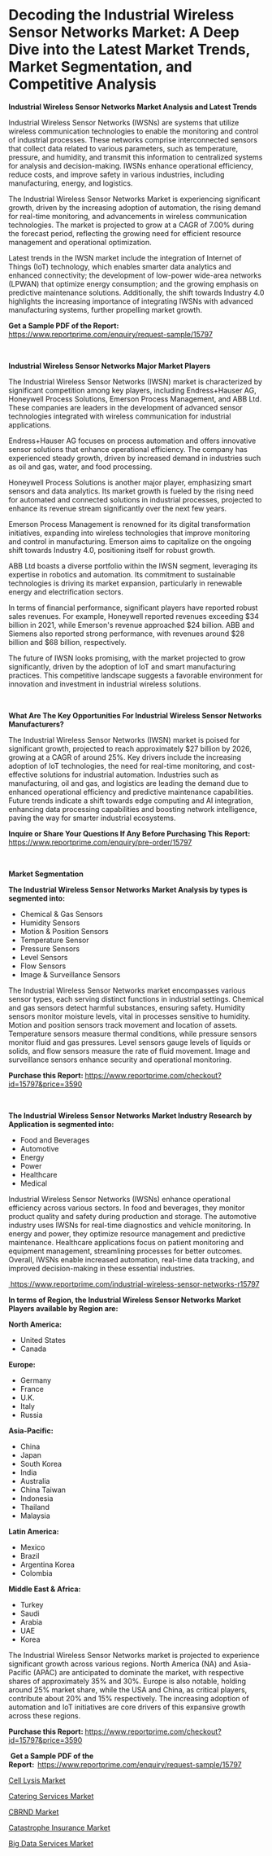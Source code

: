 <p><h1>Decoding the Industrial Wireless Sensor Networks Market: A Deep Dive into the Latest Market Trends, Market Segmentation, and Competitive Analysis</h1></p><p><strong>Industrial Wireless Sensor Networks Market Analysis and Latest Trends</strong></p>
<p><p>Industrial Wireless Sensor Networks (IWSNs) are systems that utilize wireless communication technologies to enable the monitoring and control of industrial processes. These networks comprise interconnected sensors that collect data related to various parameters, such as temperature, pressure, and humidity, and transmit this information to centralized systems for analysis and decision-making. IWSNs enhance operational efficiency, reduce costs, and improve safety in various industries, including manufacturing, energy, and logistics.</p><p>The Industrial Wireless Sensor Networks Market is experiencing significant growth, driven by the increasing adoption of automation, the rising demand for real-time monitoring, and advancements in wireless communication technologies. The market is projected to grow at a CAGR of 7.00% during the forecast period, reflecting the growing need for efficient resource management and operational optimization.</p><p>Latest trends in the IWSN market include the integration of Internet of Things (IoT) technology, which enables smarter data analytics and enhanced connectivity; the development of low-power wide-area networks (LPWAN) that optimize energy consumption; and the growing emphasis on predictive maintenance solutions. Additionally, the shift towards Industry 4.0 highlights the increasing importance of integrating IWSNs with advanced manufacturing systems, further propelling market growth.</p></p>
<p><strong>Get a Sample PDF of the Report:&nbsp;</strong> <a href="https://www.reportprime.com/enquiry/request-sample/15797?utm_campaign=33&utm_medium=2&utm_source=Github&utm_content=ia&utm_term=20032025&utm_id=industrial-wireless-sensor-networks">https://www.reportprime.com/enquiry/request-sample/15797</a></p>
<p>&nbsp;</p>
<p><strong>Industrial Wireless Sensor Networks Major Market Players</strong></p>
<p><p>The Industrial Wireless Sensor Networks (IWSN) market is characterized by significant competition among key players, including Endress+Hauser AG, Honeywell Process Solutions, Emerson Process Management, and ABB Ltd. These companies are leaders in the development of advanced sensor technologies integrated with wireless communication for industrial applications.</p><p>Endress+Hauser AG focuses on process automation and offers innovative sensor solutions that enhance operational efficiency. The company has experienced steady growth, driven by increased demand in industries such as oil and gas, water, and food processing.</p><p>Honeywell Process Solutions is another major player, emphasizing smart sensors and data analytics. Its market growth is fueled by the rising need for automated and connected solutions in industrial processes, projected to enhance its revenue stream significantly over the next few years.</p><p>Emerson Process Management is renowned for its digital transformation initiatives, expanding into wireless technologies that improve monitoring and control in manufacturing. Emerson aims to capitalize on the ongoing shift towards Industry 4.0, positioning itself for robust growth.</p><p>ABB Ltd boasts a diverse portfolio within the IWSN segment, leveraging its expertise in robotics and automation. Its commitment to sustainable technologies is driving its market expansion, particularly in renewable energy and electrification sectors.</p><p>In terms of financial performance, significant players have reported robust sales revenues. For example, Honeywell reported revenues exceeding $34 billion in 2021, while Emerson's revenue approached $24 billion. ABB and Siemens also reported strong performance, with revenues around $28 billion and $68 billion, respectively. </p><p>The future of IWSN looks promising, with the market projected to grow significantly, driven by the adoption of IoT and smart manufacturing practices. This competitive landscape suggests a favorable environment for innovation and investment in industrial wireless solutions.</p></p>
<p>&nbsp;</p>
<p><strong>What Are The Key Opportunities For Industrial Wireless Sensor Networks Manufacturers?</strong></p>
<p><p>The Industrial Wireless Sensor Networks (IWSN) market is poised for significant growth, projected to reach approximately $27 billion by 2026, growing at a CAGR of around 25%. Key drivers include the increasing adoption of IoT technologies, the need for real-time monitoring, and cost-effective solutions for industrial automation. Industries such as manufacturing, oil and gas, and logistics are leading the demand due to enhanced operational efficiency and predictive maintenance capabilities. Future trends indicate a shift towards edge computing and AI integration, enhancing data processing capabilities and boosting network intelligence, paving the way for smarter industrial ecosystems.</p></p>
<p><strong>Inquire or Share Your Questions If Any Before Purchasing This Report:</strong> <a href="https://www.reportprime.com/enquiry/pre-order/15797?utm_campaign=33&utm_medium=2&utm_source=Github&utm_content=ia&utm_term=20032025&utm_id=industrial-wireless-sensor-networks">https://www.reportprime.com/enquiry/pre-order/15797</a></p>
<p>&nbsp;</p>
<p><strong>Market Segmentation</strong></p>
<p><strong>The Industrial Wireless Sensor Networks Market Analysis by types is segmented into:</strong></p>
<p><ul><li>Chemical & Gas Sensors</li><li>Humidity Sensors</li><li>Motion & Position Sensors</li><li>Temperature Sensor</li><li>Pressure Sensors</li><li>Level Sensors</li><li>Flow Sensors</li><li>Image & Surveillance Sensors</li></ul></p>
<p><p>The Industrial Wireless Sensor Networks market encompasses various sensor types, each serving distinct functions in industrial settings. Chemical and gas sensors detect harmful substances, ensuring safety. Humidity sensors monitor moisture levels, vital in processes sensitive to humidity. Motion and position sensors track movement and location of assets. Temperature sensors measure thermal conditions, while pressure sensors monitor fluid and gas pressures. Level sensors gauge levels of liquids or solids, and flow sensors measure the rate of fluid movement. Image and surveillance sensors enhance security and operational monitoring.</p></p>
<p><strong>Purchase this Report:&nbsp;</strong><a href="https://www.reportprime.com/checkout?id=15797&price=3590&utm_campaign=33&utm_medium=2&utm_source=Github&utm_content=ia&utm_term=20032025&utm_id=industrial-wireless-sensor-networks">https://www.reportprime.com/checkout?id=15797&price=3590</a></p>
<p>&nbsp;</p>
<p><strong>The Industrial Wireless Sensor Networks Market Industry Research by Application is segmented into:</strong></p>
<p><ul><li>Food and Beverages</li><li>Automotive</li><li>Energy</li><li>Power</li><li>Healthcare</li><li>Medical</li></ul></p>
<p><p>Industrial Wireless Sensor Networks (IWSNs) enhance operational efficiency across various sectors. In food and beverages, they monitor product quality and safety during production and storage. The automotive industry uses IWSNs for real-time diagnostics and vehicle monitoring. In energy and power, they optimize resource management and predictive maintenance. Healthcare applications focus on patient monitoring and equipment management, streamlining processes for better outcomes. Overall, IWSNs enable increased automation, real-time data tracking, and improved decision-making in these essential industries.</p></p>
<p><a href="https://www.reportprime.com/industrial-wireless-sensor-networks-r15797?utm_campaign=33&utm_medium=2&utm_source=Github&utm_content=ia&utm_term=20032025&utm_id=industrial-wireless-sensor-networks">&nbsp;https://www.reportprime.com/industrial-wireless-sensor-networks-r15797</a></p>
<p><strong>In terms of Region, the Industrial Wireless Sensor Networks Market Players available by Region are:</strong></p>
<p>
    <p> <strong> North America: </strong>
        <ul>
            <li>United States</li>
            <li>Canada</li>
        </ul>
        </p> 
    <p> <strong> Europe: </strong>
        <ul>
            <li>Germany</li>
            <li>France</li>
            <li>U.K.</li>
            <li>Italy</li>
            <li>Russia</li>
        </ul>
        </p> 
    <p> <strong> Asia-Pacific: </strong>
        <ul>
            <li>China</li>
            <li>Japan</li>
            <li>South Korea</li>
            <li>India</li>
            <li>Australia</li>
            <li>China Taiwan</li>
            <li>Indonesia</li>
            <li>Thailand</li>
            <li>Malaysia</li>
        </ul>
        </p> 
    <p> <strong> Latin America: </strong>
        <ul>
            <li>Mexico</li>
            <li>Brazil</li>
            <li>Argentina Korea</li>
            <li>Colombia</li>
        </ul>
        </p> 
    <p> <strong> Middle East & Africa: </strong>
        <ul>
            <li>Turkey</li>
            <li>Saudi</li>
            <li>Arabia</li>
            <li>UAE</li>
            <li>Korea</li>
        </ul>
    </p>
    </p>
<p><p>The Industrial Wireless Sensor Networks market is projected to experience significant growth across various regions. North America (NA) and Asia-Pacific (APAC) are anticipated to dominate the market, with respective shares of approximately 35% and 30%. Europe is also notable, holding around 25% market share, while the USA and China, as critical players, contribute about 20% and 15% respectively. The increasing adoption of automation and IoT initiatives are core drivers of this expansive growth across these regions.</p></p>
<p><strong>Purchase this Report: </strong><a href="https://www.reportprime.com/checkout?id=15797&price=3590&utm_campaign=33&utm_medium=2&utm_source=Github&utm_content=ia&utm_term=20032025&utm_id=industrial-wireless-sensor-networks">https://www.reportprime.com/checkout?id=15797&price=3590</a></p>
<p>&nbsp;<strong>Get a Sample PDF of the Report:&nbsp;&nbsp;</strong><a href="https://www.reportprime.com/enquiry/request-sample/15797?utm_campaign=33&utm_medium=2&utm_source=Github&utm_content=ia&utm_term=20032025&utm_id=industrial-wireless-sensor-networks">https://www.reportprime.com/enquiry/request-sample/15797</a></p>
<p><strong></strong></p>
<p><p><a href="https://github.com/stohllaackdw/Market-Research-Report-List-1/blob/main/cell-lysis-market.md?utm_campaign=33&utm_medium=2&utm_source=Github&utm_content=ia&utm_term=20032025&utm_id=industrial-wireless-sensor-networks">Cell Lysis Market</a></p><p><a href="https://github.com/ridchycarlas/Market-Research-Report-List-1/blob/main/catering-services-market.md?utm_campaign=33&utm_medium=2&utm_source=Github&utm_content=ia&utm_term=20032025&utm_id=industrial-wireless-sensor-networks">Catering Services Market</a></p><p><a href="https://github.com/fabinbuddygc/Market-Research-Report-List-1/blob/main/cbrnd-market.md?utm_campaign=33&utm_medium=2&utm_source=Github&utm_content=ia&utm_term=20032025&utm_id=industrial-wireless-sensor-networks">CBRND Market</a></p><p><a href="https://github.com/catlowdarcys/Market-Research-Report-List-1/blob/main/catastrophe-insurance-market.md?utm_campaign=33&utm_medium=2&utm_source=Github&utm_content=ia&utm_term=20032025&utm_id=industrial-wireless-sensor-networks">Catastrophe Insurance Market</a></p><p><a href="https://github.com/bramsklizas/Market-Research-Report-List-1/blob/main/big-data-services-market.md?utm_campaign=33&utm_medium=2&utm_source=Github&utm_content=ia&utm_term=20032025&utm_id=industrial-wireless-sensor-networks">Big Data Services Market</a></p></p>